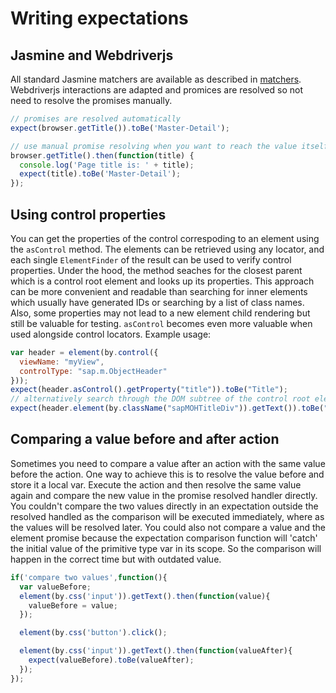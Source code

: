 # Writing expectations

## Jasmine and Webdriverjs
All standard Jasmine matchers are available as described in [matchers](https://jasmine.github.io/2.8/introduction). Webdriverjs interactions are adapted and promices are resolved so not need to resolve the promises manually.
```javascript
// promises are resolved automatically
expect(browser.getTitle()).toBe('Master-Detail');

// use manual promise resolving when you want to reach the value itself
browser.getTitle().then(function(title) {
  console.log('Page title is: ' + title);
  expect(title).toBe('Master-Detail');
});
```

## Using control properties
You can get the properties of the control correspoding to an element using the `asControl` method. The elements can be retrieved using any locator, and each single `ElementFinder` of the result can be used to verify control properties. Under the hood, the method seaches for the closest parent which is a control root element and looks up its properties. This approach can be more convenient and readable than searching for inner elements which usually have generated IDs or searching by a list of class names. Also, some properties may not lead to a new element child rendering but still be valuable for testing. `asControl` becomes even more valuable when used alongside control locators. Example usage:
```javascript
var header = element(by.control({
  viewName: "myView",
  controlType: "sap.m.ObjectHeader"
}));
expect(header.asControl().getProperty("title")).toBe("Title");
// alternatively search through the DOM subtree of the control root element, if the property is visually represented via some child element
expect(header.element(by.className("sapMOHTitleDiv")).getText()).toBe("Title");
```

## Comparing a value before and after action
Sometimes you need to compare a value after an action with the same value before the action.
One way to achieve this is to resolve the value before and store it a local var.
Execute the action and then resolve the same value again and compare the new value in the promise resolved
handler directly.
You couldn't compare the two values directly in an expectation outside the resolved handled as the
comparison will be executed immediately, where as the values will be resolved later.
You could also not compare a value and the element promise because the expectation comparison function will
'catch' the initial value of the primitive type var in its scope. So the comparison will happen in the correct time but
with outdated value.

```javascript
if('compare two values',function(){
  var valueBefore;
  element(by.css('input')).getText().then(function(value){
    valueBefore = value;
  });

  element(by.css('button').click();

  element(by.css('input')).getText().then(function(valueAfter){
    expect(valueBefore).toBe(valueAfter);
  });
});
```
